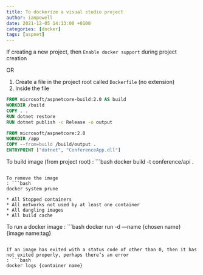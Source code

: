 ```yaml
---
title: To dockerize a visual studio project
author: ianpowell
date: 2021-12-05 14:13:00 +0100
categories: [docker]
tags: [aspnet]
---
```


If creating a new project, then `Enable docker support` during project creation

OR

1. Create a file in the project root called `Dockerfile` (no extension)
2. Inside the file

```dockerfile
FROM microsoft/aspnetcore-build:2.0 AS build
WORKDIR /build
COPY . .
RUN dotnet restore
RUN dotnet publish -c Release -o output

FROM microsoft/aspnetcore:2.0
WORKDIR /app
COPY --from=build /build/output .
ENTRYPOINT ["dotnet", "ConferenceApp.dll"]
```

To build image (from project root)
: ```bash
docker build -t conference/api .
```

To remove the image
: ```bash
docker system prune
```
    
    * All Stopped containers
    * All networks not used by at least one container
    * All dangling images
    * All build cache


To run a docker image
: ```bash
docker run -d —name {chosen name} {image name:tag}
```

If an image has exited with a status code of other than 0, then it has not exited properly, perhaps there’s an error
: ```bash
docker logs {container name}
```
